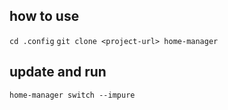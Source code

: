 ## how to use
`cd .config`
`git clone <project-url> home-manager`

## update and run 
`home-manager switch --impure`
